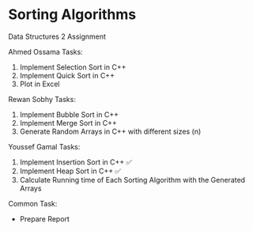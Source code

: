 # Sorting Algorithms
Data Structures 2 Assignment

Ahmed Ossama Tasks:

1. Implement Selection Sort in C++
2. Implement Quick Sort in C++
3. Plot in Excel

Rewan Sobhy Tasks: 

1. Implement Bubble Sort in C++
2. Implement Merge Sort in C++
3. Generate Random Arrays in C++ with different sizes (n)

Youssef Gamal Tasks:

1. Implement Insertion Sort in C++ ✅
2. Implement Heap Sort in C++ ✅
3. Calculate Running time of Each Sorting Algorithm with the Generated Arrays

Common Task:

- Prepare Report
